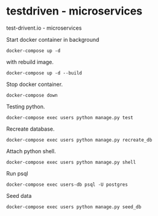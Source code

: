 # testdriven - microservices
test-drivent.io - microservices

Start docker container in background
```
docker-compose up -d
```
with rebuild image.
```
docker-compose up -d --build
```
Stop docker container.
```
docker-compose down
```
Testing python.
```
docker-compose exec users python manage.py test
```
Recreate database.
```
docker-compose exec users python manage.py recreate_db
```
Attach python shell.
```
docker-compose exec users python manage.py shell
```
Run psql
```
docker-compose exec users-db psql -U postgres
```
Seed data
```
docker-compose exec users python manage.py seed_db
```